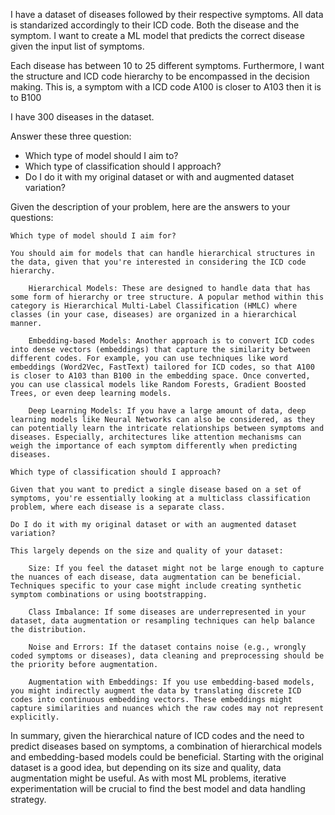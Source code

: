 I have a dataset of diseases followed by their respective symptoms.
All data is standarized accordingly to their ICD code. Both the disease and the symptom.
I want to create a ML model that predicts the correct disease given the input list of symptoms.

Each disease has between 10 to 25 different symptoms.
Furthermore, I want the structure and ICD code hierarchy to be encompassed in the decision making. This is, a symptom with a ICD code A100 is closer to A103 then it is to B100

I have 300 diseases in the dataset.

Answer these three question:
- Which type of model should I aim to?
- Which type of classification should I approach?
- Do I do it with my original dataset or with and augmented dataset variation?




Given the description of your problem, here are the answers to your questions:

    Which type of model should I aim for?

    You should aim for models that can handle hierarchical structures in the data, given that you're interested in considering the ICD code hierarchy.

        Hierarchical Models: These are designed to handle data that has some form of hierarchy or tree structure. A popular method within this category is Hierarchical Multi-Label Classification (HMLC) where classes (in your case, diseases) are organized in a hierarchical manner.

        Embedding-based Models: Another approach is to convert ICD codes into dense vectors (embeddings) that capture the similarity between different codes. For example, you can use techniques like word embeddings (Word2Vec, FastText) tailored for ICD codes, so that A100 is closer to A103 than B100 in the embedding space. Once converted, you can use classical models like Random Forests, Gradient Boosted Trees, or even deep learning models.

        Deep Learning Models: If you have a large amount of data, deep learning models like Neural Networks can also be considered, as they can potentially learn the intricate relationships between symptoms and diseases. Especially, architectures like attention mechanisms can weigh the importance of each symptom differently when predicting diseases.

    Which type of classification should I approach?

    Given that you want to predict a single disease based on a set of symptoms, you're essentially looking at a multiclass classification problem, where each disease is a separate class.

    Do I do it with my original dataset or with an augmented dataset variation?

    This largely depends on the size and quality of your dataset:

        Size: If you feel the dataset might not be large enough to capture the nuances of each disease, data augmentation can be beneficial. Techniques specific to your case might include creating synthetic symptom combinations or using bootstrapping.

        Class Imbalance: If some diseases are underrepresented in your dataset, data augmentation or resampling techniques can help balance the distribution.

        Noise and Errors: If the dataset contains noise (e.g., wrongly coded symptoms or diseases), data cleaning and preprocessing should be the priority before augmentation.

        Augmentation with Embeddings: If you use embedding-based models, you might indirectly augment the data by translating discrete ICD codes into continuous embedding vectors. These embeddings might capture similarities and nuances which the raw codes may not represent explicitly.

In summary, given the hierarchical nature of ICD codes and the need to predict diseases based on symptoms, a combination of hierarchical models and embedding-based models could be beneficial. Starting with the original dataset is a good idea, but depending on its size and quality, data augmentation might be useful. As with most ML problems, iterative experimentation will be crucial to find the best model and data handling strategy.
